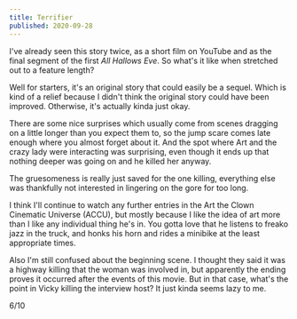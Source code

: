 ```yaml
---
title: Terrifier
published: 2020-09-28
---
```


I've already seen this story twice, as a short film on YouTube and as the final segment of the first _All Hallows Eve_. So what's it like when stretched out to a feature length?

Well for starters, it's an original story that could easily be a sequel. Which is kind of a relief because I didn't think the original story could have been improved. Otherwise, it's actually kinda just okay.

There are some nice surprises which usually come from scenes dragging on a little longer than you expect them to, so the jump scare comes late enough where you almost forget about it. And the spot where Art and the crazy lady were interacting was surprising, even though it ends up that nothing deeper was going on and he killed her anyway.

The gruesomeness is really just saved for the one killing, everything else was thankfully not interested in lingering on the gore for too long.

I think I'll continue to watch any further entries in the Art the Clown Cinematic Universe (ACCU), but mostly because I like the idea of art more than I like any individual thing he's in. You gotta love that he listens to freako jazz in the truck, and honks his horn and rides a minibike at the least appropriate times.

Also I'm still confused about the beginning scene. I thought they said it was a highway killing that the woman was involved in, but apparently the ending proves it occurred after the events of this movie. But in that case, what's the point in Vicky killing the interview host? It just kinda seems lazy to me.

6/10
